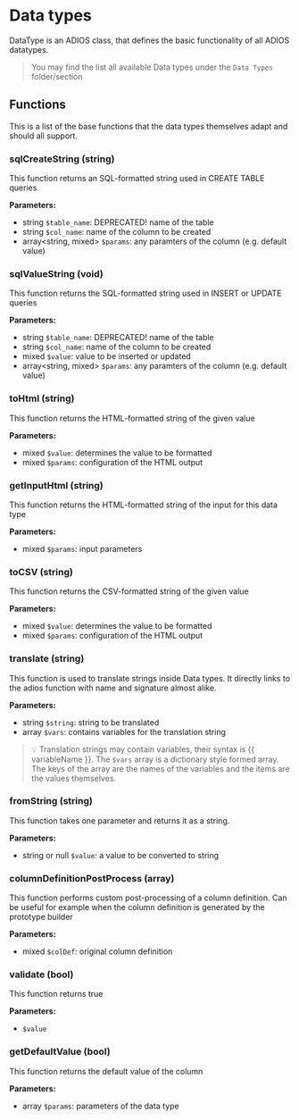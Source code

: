 # Data types

DataType is an ADIOS class, that defines the basic functionality of all ADIOS datatypes.

> You may find the list all available Data types under the `Data Types` folder/section

## Functions
This is a list of the base functions that the data types themselves adapt and should all support.

### sqlCreateString (string)
This function returns an SQL-formatted string used in CREATE TABLE queries

**Parameters:**
- string `$table_name`: DEPRECATED! name of the table
- string `$col_name`: name of the column to be created
- array<string, mixed> `$params`: any paramters of the column (e.g. default value)


### sqlValueString (void)
This function returns the SQL-formatted string used in INSERT or UPDATE queries

**Parameters:**
- string `$table_name`: DEPRECATED! name of the table
- string `$col_name`: name of the column to be created
- mixed `$value`: value to be inserted or updated
- array<string, mixed> `$params`: any paramters of the column (e.g. default value)


### toHtml (string)
This function returns the HTML-formatted string of the given value

**Parameters:**
- mixed `$value`: determines the value to be formatted
- mixed `$params`: configuration of the HTML output


### getInputHtml (string)
This function returns the HTML-formatted string of the input for this data type

**Parameters:**
- mixed `$params`: input parameters


### toCSV (string)
This function returns the CSV-formatted string of the given value

**Parameters:**
- mixed `$value`: determines the value to be formatted
- mixed `$params`: configuration of the HTML output

### translate (string)
This function is used to translate strings inside Data types. It directly links to the adios function with name and signature almost alike.

**Parameters:**
- string `$string`: string to be translated
- array `$vars`: contains variables for the translation string

> :bulb: Translation strings may contain variables, their syntax is {{ variableName }}. The `$vars` array is a dictionary style formed array. The keys of the array are the names of the variables and the items are the values themselves.


### fromString (string)
This function takes one parameter and returns it as a string.

**Parameters:**
- string or null `$value`: a value to be converted to string

### columnDefinitionPostProcess (array)
This function performs custom post-processing of a column definition. Can be useful for example when the column definition is generated by the prototype builder

**Parameters:**
- mixed `$colDef`: original column definition

### validate (bool)
This function returns true

**Parameters:**
- `$value`

### getDefaultValue (bool)
This function returns the default value of the column

**Parameters:**
- array `$params`: parameters of the data type
